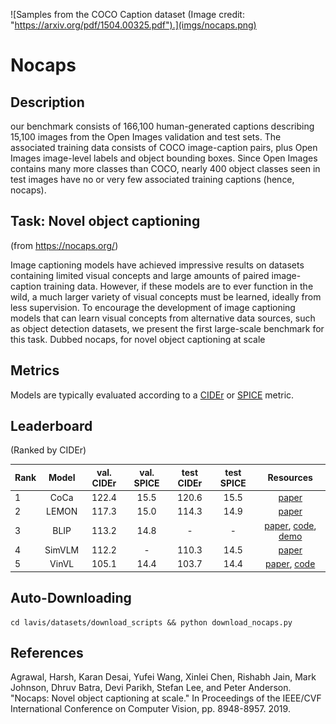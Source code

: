 ![Samples from the COCO Caption dataset (Image credit: "https://arxiv.org/pdf/1504.00325.pdf").](imgs/nocaps.png)

# Nocaps

## Description

our benchmark consists of 166,100 human-generated captions describing 15,100 images from the Open Images validation and test sets. The associated training data consists of COCO image-caption pairs, plus Open Images image-level labels and object bounding boxes. Since Open Images contains many more classes than COCO, nearly 400 object classes seen in test images have no or very few associated training captions (hence, nocaps).


## Task: Novel object captioning

(from https://nocaps.org/)

Image captioning models have achieved impressive results on datasets containing limited visual concepts and large amounts of paired image-caption training data. However, if these models are to ever function in the wild, a much larger variety of visual concepts must be learned, ideally from less supervision. To encourage the development of image captioning models that can learn visual concepts from alternative data sources, such as object detection datasets, we present the first large-scale benchmark for this task. Dubbed nocaps, for novel object captioning at scale


## Metrics
Models are typically evaluated according to a [CIDEr](https://aclanthology.org/P02-1040/) or [SPICE](https://www.cv-foundation.org/openaccess/content_cvpr_2015/papers/Vedantam_CIDEr_Consensus-Based_Image_2015_CVPR_paper.pdf) metric.

## Leaderboard

(Ranked by CIDEr)

| Rank |  Model  | val. CIDEr | val. SPICE |          test CIDEr | test SPICE |                                                          Resources                                                                     |
| ---- | :-----: | :----: | :---: | :----------------------------------------------------------------------------------------------------------------------------------------------: | :---:|:---:|
| 1    |  CoCa  |   122.4   |  15.5  | 120.6 | 15.5| [paper](https://arxiv.org/pdf/2205.01917.pdf) |
| 2    |  LEMON  |  117.3 | 15.0  |114.3 | 14.9           |                                                         [paper]()                                                                     |
| 3    |  BLIP   |  113.2 | 14.8 |  -  | -  | [paper](https://arxiv.org/pdf/2201.12086.pdf), [code](https://github.com/salesforce/BLIP), [demo](https://huggingface.co/spaces/Salesforce/BLIP) |
| 4    | SimVLM  |  112.2  | - | 110.3  | 14.5  |                                                [paper](https://openreview.net/pdf?id=GUrhfTuf_3)                                                 |
| 5    |  VinVL  |  105.1  | 14.4 |  103.7  | 14.4  |                           [paper](https://arxiv.org/pdf/2101.00529v2.pdf), [code](https://github.com/microsoft/Oscar)                            |

## Auto-Downloading
```
cd lavis/datasets/download_scripts && python download_nocaps.py
```

## References
Agrawal, Harsh, Karan Desai, Yufei Wang, Xinlei Chen, Rishabh Jain, Mark Johnson, Dhruv Batra, Devi Parikh, Stefan Lee, and Peter Anderson. "Nocaps: Novel object captioning at scale." In Proceedings of the IEEE/CVF International Conference on Computer Vision, pp. 8948-8957. 2019.
